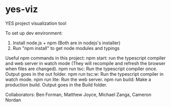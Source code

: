 # yes-viz
YES project visualization tool

To set up dev environment:
  1. Install node.js + npm (Both are in nodejs's installer)
  2. Run "npm install" to get node modules and typings

Useful npm commands in this project:
  npm start: run the typescript compiler and web server in watch mode
    (They will recompile and refresh the browser when files are changed).
  npm run tsc: Run the typescript compiler once. Output goes in the out folder.
  npm run tsc:w: Run the typescript compiler in watch mode.
  npm run lite: Run the web server.
  npm run build: Make a production build. Output goes in the Build folder.

Collaborators: Ben Forman, Matthew Joyce, Michael Zanga, Cameron Nordan
